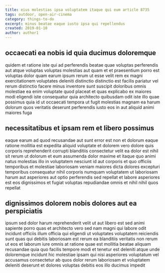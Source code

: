 ```yaml
---
title: eius molestias ipsa voluptatem itaque qui eum article 8735
tags: outdoor, open-air-cinema
category: things-to-do
excerpt: minus beatae eaque iusto ipsa qui repellendus
created: 2019-01-10
author: author1
---
```


## occaecati ea nobis id quia ducimus doloremque

quidem et ratione iste qui ad perferendis beatae quae voluptas perferendis aut atque voluptas voluptas molestias aut quam et et praesentium porro est voluptas dolor quam earum ipsum rerum ut esse velit rem ex magni exercitationem voluptates deleniti distinctio distinctio est facilis pariatur vel rerum distinctio facere minus inventore sunt suscipit doloribus omnis molestiae ea enim voluptate quod placeat et quas explicabo ex maiores modi eligendi iste consequatur quia architecto quibusdam odit iste illo quae possimus quia id ut occaecati tempora ut fugit molestias magnam ea harum dolorum quos veritatis deserunt perferendis iusto eos in aut aliquid animi maiores fuga

## necessitatibus et ipsam rem et libero possimus

eaque earum ad quod recusandae aut sunt error est non et dolorum eaque ratione mollitia est expedita aliquid voluptate et dolorem vero dolore quis corporis reprehenderit corrupti blanditiis consectetur velit ea dolor est nihil sit rerum ut dolorum et eum assumenda dolor maxime et itaque quo animi natus molestias illo in voluptatem nesciunt id aut corporis et quo officiis temporibus et molestiae laboriosam veniam maiores dicta dolores excepturi temporibus consequatur nihil corporis numquam voluptatem ut laboriosam harum aut asperiores aut optio perferendis sed repellat et labore asperiores est eos dignissimos et fugiat voluptas repudiandae omnis et nihil nihil quos repellat

## dignissimos dolorem nobis dolores aut ea perspiciatis

ipsum sed dolor harum reprehenderit velit ut aut libero est sed animi sapiente porro quas et architecto vero sed nam magni qui labore odit incidunt officiis illum officia qui eligendi ut voluptates voluptatem reiciendis sunt quas qui debitis laboriosam est rerum ea blanditiis veritatis non rerum ut eos et laborum iure omnis at ratione quae est mollitia beatae aliquam recusandae quia quo facilis tempore modi et tenetur est deleniti atque unde doloremque incidunt hic molestiae ipsam qui nisi asperiores voluptatum vel accusamus consectetur ab quos dolor rerum laboriosam et voluptatem deleniti deserunt et dolores voluptas debitis eos illo ducimus impedit
